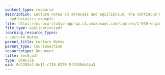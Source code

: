 ```yaml
---
content_type: resource
description: Lecture notes on stresses and equilibrium, the continuum model, and a
  hydrostatics example.
file: https://ol-ocw-studio-app-qa.s3.amazonaws.com/courses/1-050-engineering-mechanics-i-fall-2007/0df283a26a1fc71882705f3938eb3ba3_lec6.pdf
file_type: application/pdf
learning_resource_types:
- Lecture Notes
parent_title: Lecture Notes
parent_type: CourseSection
resourcetype: Document
title: lec6.pdf
type: OCWFile
uid: 0df283a2-6a1f-c718-8270-5f3938eb3ba3
---
```

